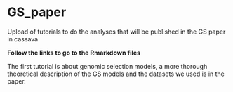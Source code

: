 # GS_paper
Upload of tutorials to do the analyses that will be published in the GS paper in cassava

**Follow the links to go to the Rmarkdown files**

The first tutorial is about genomic selection models, a more thorough theoretical description of the GS models and the
datasets we used is in the paper.




